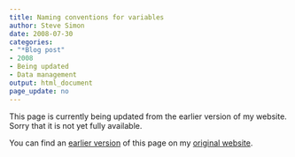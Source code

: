 ```yaml
---
title: Naming conventions for variables
author: Steve Simon
date: 2008-07-30
categories:
- "*Blog post"
- 2008
- Being updated
- Data management
output: html_document
page_update: no
---
```


This page is currently being updated from the earlier version of my website. Sorry that it is not yet fully available.

<!---More--->


You can find an [earlier version][sim1] of this page on my [original website][sim2].

[sim1]: http://www.pmean.com/08/NamingConventions.html
[sim2]: http://www.pmean.com/original_site.html

